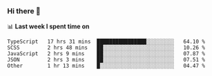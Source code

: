 ### Hi there 👋

<!--
**DBvc/DBvc** is a ✨ _special_ ✨ repository because its `README.md` (this file) appears on your GitHub profile.

Here are some ideas to get you started:

- 🔭 I’m currently working on ...
- 🌱 I’m currently learning ...
- 👯 I’m looking to collaborate on ...
- 🤔 I’m looking for help with ...
- 💬 Ask me about ...
- 📫 How to reach me: ...
- 😄 Pronouns: ...
- ⚡ Fun fact: ...
-->

📊 **Last week I spent time on**
<!--START_SECTION:waka-->
```text
TypeScript   17 hrs 31 mins  ████████████████░░░░░░░░░   64.10 % 
SCSS         2 hrs 48 mins   ██░░░░░░░░░░░░░░░░░░░░░░░   10.26 % 
JavaScript   2 hrs 9 mins    ██░░░░░░░░░░░░░░░░░░░░░░░   07.87 % 
JSON         2 hrs 3 mins    ██░░░░░░░░░░░░░░░░░░░░░░░   07.51 % 
Other        1 hr 13 mins    █░░░░░░░░░░░░░░░░░░░░░░░░   04.47 %
```
<!--END_SECTION:waka-->
